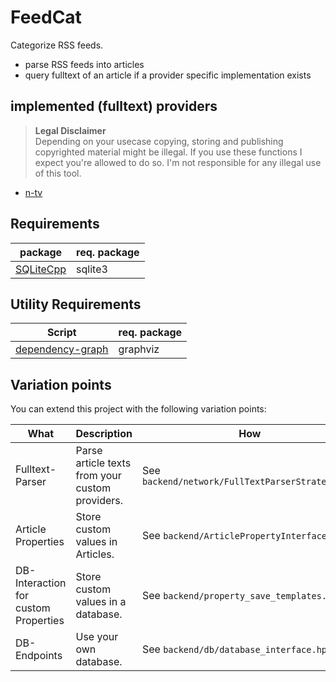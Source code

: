 # FeedCat

Categorize RSS feeds.

- parse RSS feeds into articles
- query fulltext of an article if a provider specific implementation exists 


## implemented (fulltext) providers
> **Legal Disclaimer**  
> Depending on your usecase copying, storing and publishing copyrighted material might be illegal. If you use these functions 
> I expect you're allowed to do so. I'm not responsible for any illegal use of this tool.
- [n-tv](https://www.n-tv.de/incoming/RSS-Feeds-von-n-tv-de-article10735026.html)

## Requirements
| package                                              | req. package |
|------------------------------------------------------| --- |
| [SQLiteCpp](https://github.com/SRombauts/SQLiteCpp/) | sqlite3 |

## Utility Requirements
| Script                                              | req. package |
| ------------------------------------------------------| --- |
| [dependency-graph](https://github.com/pvigier/dependency-graph)                               | graphviz |


## Variation points
You can extend this project with the following variation points:

| What               | Description                                     | How                                              |
|--------------------|-------------------------------------------------|--------------------------------------------------|
| Fulltext-Parser    | Parse article texts from your custom providers. | See `backend/network/FullTextParserStrategy.hpp` |
| Article Properties | Store custom values in Articles.                | See `backend/ArticlePropertyInterface.hpp`       |                                          |
| DB-Interaction for custom Properties | Store custom values in a database. | See `backend/property_save_templates.hpp`        |              
| DB-Endpoints | Use your own database.                          | See `backend/db/database_interface.hpp`          |

